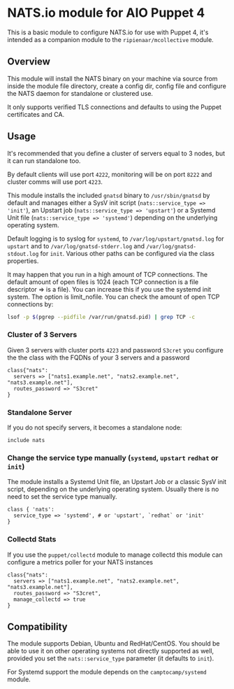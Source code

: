 # NATS.io module for AIO Puppet 4

This is a basic module to configure NATS.io for use with Puppet 4, it's intended as
a companion module to the `ripienaar/mcollective` module.

## Overview

This module will install the NATS binary on your machine via source from inside the
module file directory, create a config dir, config file and configure the NATS daemon
for standalone or clustered use.

It only supports verified TLS connections and defaults to using the Puppet certificates and CA.

## Usage

It's recommended that you define a cluster of servers equal to 3 nodes, but it can run
standalone too.

By default clients will use port `4222`, monitoring will be on port `8222` and
cluster comms will use port `4223`.

This module installs the included `gnatsd` binary to `/usr/sbin/gnatsd` by
default and manages either a SysV init script (`nats::service_type =>
'init'`), an Upstart job (`nats::service_type => 'upstart'`) or a Systemd
Unit file (`nats::service_type => 'systemd'`) depending on the underlying
operating system.

Default logging is to syslog for `systemd`, to `/var/log/upstart/gnatsd.log` for
`upstart` and to `/var/log/gnatsd-stderr.log` and `/var/log/gnatsd-stdout.log`
for `init`. Various other paths can be configured via the class properties.

It may happen that you run in a high amount of TCP connections. The default
amount of open files is 1024 (each TCP connection is a file descriptor => is a
file). You can increase this if you use the systemd init system. The option is
limit\_nofile. You can check the amount of open TCP connections by:

```bash
lsof -p $(pgrep --pidfile /var/run/gnatsd.pid) | grep TCP -c
```

### Cluster of 3 Servers

Given 3 servers with cluster ports `4223` and password `S3cret` you configure the the
class with the FQDNs of your 3 servers and a password

```puppet
class{"nats":
  servers => ["nats1.example.net", "nats2.example.net", "nats3.example.net"],
  routes_password => "S3cret"
}
```

### Standalone Server

If you do not specify servers, it becomes a standalone node:

```puppet
include nats
```

### Change the service type manually (`systemd`, `upstart` `redhat` or `init`)

The module installs a Systemd Unit file, an Upstart Job or a classic SysV init
script, depending on the underlying operating system. Usually there is no need
to set the service type manually.

```puppet
class { 'nats':
  service_type => 'systemd', # or 'upstart', `redhat` or 'init'
}
```

### Collectd Stats

If you use the `puppet/collectd` module to manage collectd this module can configure a metrics
poller for your NATS instances

```puppet
class{"nats":
  servers => ["nats1.example.net", "nats2.example.net", "nats3.example.net"],
  routes_password => "S3cret",
  manage_collectd => true
}
```

## Compatibility

The module supports Debian, Ubuntu and RedHat/CentOS. You should be able to use
it on other operating systems not directly supported as well, provided you set
the `nats::service_type` parameter (it defaults to `init`).

For Systemd support the module depends on the `camptocamp/systemd` module.
